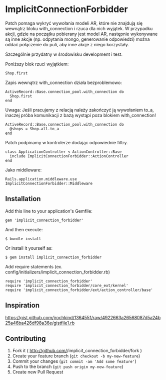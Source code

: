 # ImplicitConnectionForbidder

Patch pomaga wykryć wywołania modeli AR, które nie znajdują się wewnątrz bloku with_connection
i rzuca dla nich wyjątek.
W przypadku akcji, gdzie na początku pobierany jest model AR,
następnie wykonywane są inne akcje (np. odpytania mongo, generowanie odpowiedzi)
można oddać połączenie do puli, aby inne akcje z niego korzystały.

Szczególnie przydatny w środowisku development i test.

Poniższy blok rzuci wyjątkiem:

    Shop.first

Zapis wewnątrz with_connection działa bezproblemowo:

    ActiveRecord::Base.connection_pool.with_connection do
      Shop.first
    end

Uwaga: Jeśli pracujemy z relacją należy zakończyć ją wywołaniem to_a,
inaczej próba komunikacji z bazą wystąpi poza blokiem with_connection!

    ActiveRecord::Base.connection_pool.with_connection do
      @shops = Shop.all.to_a
    end

Patch podpinamy w kontrolerze dodając odpowiednie filtry.

    class ApplicationController < ActionController::Base
      include ImplicitConnectionForbidder::ActionController
    end

Jako middleware:

    Rails.application.middleware.use ImplicitConnectionForbidder::Middleware

## Installation

Add this line to your application's Gemfile:

    gem 'implicit_connection_forbidder'

And then execute:

    $ bundle install

Or install it yourself as:

    $ gem install implicit_connection_forbidder

Add require statements (ex. config/initializers/implicit_connection_forbidder.rb)

    require 'implicit_connection_forbidder'
    require 'implicit_connection_forbidder/core_ext/kernel'
    require 'implicit_connection_forbidder/ext/action_controller/base'

## Inspiration

https://gist.github.com/jrochkind/1364551/raw/4922663a26568087d5a24b25a46ba426df98a36e/gistfile1.rb

## Contributing

1. Fork it ( http://github.com/<my-github-username>/implicit_connection_forbidder/fork )
2. Create your feature branch (`git checkout -b my-new-feature`)
3. Commit your changes (`git commit -am 'Add some feature'`)
4. Push to the branch (`git push origin my-new-feature`)
5. Create new Pull Request

